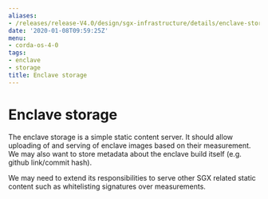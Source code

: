 ```yaml
---
aliases:
- /releases/release-V4.0/design/sgx-infrastructure/details/enclave-storage.html
date: '2020-01-08T09:59:25Z'
menu:
- corda-os-4-0
tags:
- enclave
- storage
title: Enclave storage
---
```



# Enclave storage

The enclave storage is a simple static content server. It should allow uploading of and serving of enclave images based
on their measurement. We may also want to store metadata about the enclave build itself (e.g. github link/commit hash).

We may need to extend its responsibilities to serve other SGX related static content such as whitelisting signatures
over measurements.

